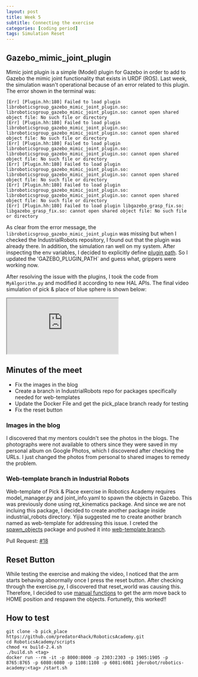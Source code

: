 ```yaml
---
layout: post
title: Week 5
subtitle: Connecting the exercise
categories: [coding period]
tags: Simulation Reset
---
```


## Gazebo_mimic_joint_plugin

Mimic joint plugin is a simple (Model) plugin for Gazebo in order to add to Gazebo the mimic joint functionality that exists in URDF (ROS). Last week, the simulation wasn't operational because of an error related to this plugin. The error shown in the terminal was:

    [Err] [Plugin.hh:180] Failed to load plugin libroboticsgroup_gazebo_mimic_joint_plugin.so: libroboticsgroup_gazebo_mimic_joint_plugin.so: cannot open shared object file: No such file or directory
    [Err] [Plugin.hh:180] Failed to load plugin libroboticsgroup_gazebo_mimic_joint_plugin.so: libroboticsgroup_gazebo_mimic_joint_plugin.so: cannot open shared object file: No such file or directory
    [Err] [Plugin.hh:180] Failed to load plugin libroboticsgroup_gazebo_mimic_joint_plugin.so: libroboticsgroup_gazebo_mimic_joint_plugin.so: cannot open shared object file: No such file or directory
    [Err] [Plugin.hh:180] Failed to load plugin libroboticsgroup_gazebo_mimic_joint_plugin.so: libroboticsgroup_gazebo_mimic_joint_plugin.so: cannot open shared object file: No such file or directory
    [Err] [Plugin.hh:180] Failed to load plugin libroboticsgroup_gazebo_mimic_joint_plugin.so: libroboticsgroup_gazebo_mimic_joint_plugin.so: cannot open shared object file: No such file or directory
    [Err] [Plugin.hh:180] Failed to load plugin libgazebo_grasp_fix.so: libgazebo_grasp_fix.so: cannot open shared object file: No such file or directory

As clear from the error message, the `libroboticsgroup_gazebo_mimic_joint_plugin` was missing but when I checked the IndustrialRobots repository, I found out that the plugin was already there. In addition, the simulation ran well on my system. After inspecting the env variables, I decided to explicitly define [plugin path](https://github.com/predator4hack/RoboticsAcademy/commit/eb743a83ab54d96d37879d8cadb6f48601a0c81b). So I updated the 'GAZEBO_PLUGIN_PATH` and guess what, grippers were working now.

After resolving the issue with the plugins, I took the code from `MyAlgorithm.py` and modified it according to new HAL APIs. The final video simulation of pick & place of blue sphere is shown below:

<iframe src="https://youtu.be/1rrcCzl-JWI"></iframe>

## Minutes of the meet

- Fix the images in the blog
- Create a branch in IndustrialRobots repo for packages specifically needed for web-templates
- Update the Docker File and get the pick_place branch ready for testing
- Fix the reset button

### Images in the blog

I discovered that my mentors couldn't see the photos in the blogs. The photographs were not available to others since they were saved in my personal album on Google Photos, which I discovered after checking the URLs. I just changed the photos from personal to shared images to remedy the problem.

### Web-template branch in Industrial Robots

Web-template of Pick & Place exercise in Robotics Academy requires model_manager.py and joint_info.yaml to spawn the objects in Gazebo. This was previously done using rqt_kinematics package. And since we are not incluing this package, I decided to create another package inside industrial_robots directory. Yijia suggested me to create another branch named as web-template for addressing this issue. I creted the [spawn_objects](https://github.com/JdeRobot/IndustrialRobots/tree/web-template/industrial_robots/spawn_objects) package and pushed it into [web-template branch](https://github.com/JdeRobot/IndustrialRobots/tree/web-template).

Pull Request: [#18](https://github.com/JdeRobot/IndustrialRobots/pull/18)

## Reset Button

While testing the exercise and making the video, I noticed that the arm starts behaving abnormally once I press the reset button. After checking through the exercise.py, I discovered that reset_world was causing this. Therefore, I decided to use [manual functions](https://github.com/predator4hack/RoboticsAcademy/blob/pick_place/exercises/pick_place/web-template/env.py) to get the arm move back to HOME position and respawn the objects. Fortunetly, this worked!!

## How to test

    git clone -b pick_place https://github.com/predator4hack/RoboticsAcademy.git
    cd RoboticsAcademy/scripts
    chmod +x build-2.4.sh
    ./build.sh <tag> 
    docker run --rm -it -p 8000:8000 -p 2303:2303 -p 1905:1905 -p 8765:8765 -p 6080:6080 -p 1108:1108 -p 6081:6081 jderobot/robotics-academy:<tag> /start.sh
